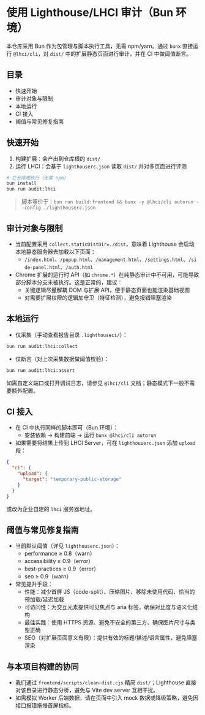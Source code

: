 # 使用 Lighthouse/LHCI 审计（Bun 环境）

本仓库采用 Bun 作为包管理与脚本执行工具，无需 npm/yarn。通过 `bunx` 直接运行 `@lhci/cli`，对 `dist/` 中的扩展静态页面进行审计，并在 CI 中做阈值断言。

## 目录

- 快速开始
- 审计对象与限制
- 本地运行
- CI 接入
- 阈值与常见修复指南

## 快速开始

1. 构建扩展：会产出到仓库根的 `dist/`
2. 运行 LHCI：会基于 `lighthouserc.json` 读取 `dist/` 并对多页面进行评测

```bash
# 在仓库根执行（无需 npm）
bun install
bun run audit:lhci
```

> 脚本等价于：`bun run build:frontend && bunx -y @lhci/cli autorun --config ./lighthouserc.json`

## 审计对象与限制

- 当前配置采用 `collect.staticDistDir=./dist`，意味着 Lighthouse 会启动本地静态服务器去加载以下页面：
  - `/index.html`、`/popup.html`、`/management.html`、`/settings.html`、`/side-panel.html`、`/auth.html`
- Chrome 扩展的运行时 API（如 `chrome.*`）在纯静态审计中不可用，可能导致部分脚本分支未被执行。这是正常的，建议：
  - 关键逻辑尽量解耦 DOM 与扩展 API，便于静态页面也能渲染基础视图
  - 对需要扩展权限的逻辑加守卫（特征检测），避免报错阻塞渲染

## 本地运行

- 仅采集（手动查看报告目录 `.lighthouseci/`）：

```bash
bun run audit:lhci:collect
```

- 仅断言（对上次采集数据做阈值校验）：

```bash
bun run audit:lhci:assert
```

如需自定义端口或打开调试日志，请参见 `@lhci/cli` 文档；静态模式下一般不需要额外配置。

## CI 接入

- 在 CI 中执行同样的脚本即可（Bun 环境）：
  - 安装依赖 → 构建前端 → 运行 `bunx @lhci/cli autorun`
- 如果需要将结果上传到 LHCI Server，可在 `lighthouserc.json` 添加 `upload` 段：

```json
{
  "ci": {
    "upload": {
      "target": "temporary-public-storage"
    }
  }
}
```

或改为企业自建的 `lhci` 服务器地址。

## 阈值与常见修复指南

- 当前默认阈值（详见 `lighthouserc.json`）：
  - performance ≥ 0.8（warn）
  - accessibility ≥ 0.9（error）
  - best-practices ≥ 0.9（error）
  - seo ≥ 0.9（warn）
- 常见提升手段：
  - 性能：减少首屏 JS（code-split）、压缩图片、移除未使用代码、恰当的预加载/延迟加载
  - 可访问性：为交互元素提供可见焦点与 aria 标签，确保对比度与语义化结构
  - 最佳实践：使用 HTTPS 资源、避免不安全的第三方、确保图片尺寸与类型正确
  - SEO（对扩展页面意义有限）：提供有效的标题/描述/语言属性，避免阻塞渲染

## 与本项目构建的协同

- 我们通过 `frontend/scripts/clean-dist.cjs` 精简 `dist/`；Lighthouse 直接对该目录进行静态分析，避免与 Vite dev server 互相干扰。
- 如需模拟 Worker 后端数据，请在页面中引入 mock 数据或降级策略，避免因接口报错拖慢首屏指标。

